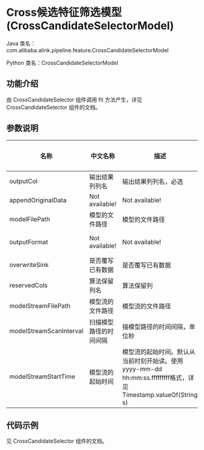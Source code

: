 # Cross候选特征筛选模型 (CrossCandidateSelectorModel)
Java 类名：com.alibaba.alink.pipeline.feature.CrossCandidateSelectorModel

Python 类名：CrossCandidateSelectorModel


## 功能介绍
由 CrossCandidateSelector 组件调用 fit 方法产生，详见 CrossCandidateSelector 组件的文档。


## 参数说明
| 名称 | 中文名称 | 描述 | 类型 | 是否必须？ | 取值范围 | 默认值 |
| --- | --- | --- | --- | --- | --- | --- |
| outputCol | 输出结果列列名 | 输出结果列列名，必选 | String | ✓ |  |  |
| appendOriginalData | Not available! | Not available! | Boolean |  |  | true |
| modelFilePath | 模型的文件路径 | 模型的文件路径 | String |  |  | null |
| outputFormat | Not available! | Not available! | String |  | "Dense", "Sparse", "Word" | "Sparse" |
| overwriteSink | 是否覆写已有数据 | 是否覆写已有数据 | Boolean |  |  | false |
| reservedCols | 算法保留列名 | 算法保留列 | String[] |  |  | null |
| modelStreamFilePath | 模型流的文件路径 | 模型流的文件路径 | String |  |  | null |
| modelStreamScanInterval | 扫描模型路径的时间间隔 | 描模型路径的时间间隔，单位秒 | Integer |  |  | 10 |
| modelStreamStartTime | 模型流的起始时间 | 模型流的起始时间。默认从当前时刻开始读。使用yyyy-mm-dd hh:mm:ss.fffffffff格式，详见Timestamp.valueOf(String s) | String |  |  | null |


## 代码示例
见 CrossCandidateSelector 组件的文档。
